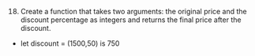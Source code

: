 18. Create a function that takes two arguments: the original price and the discount percentage as integers and returns the final price after the discount.

- let discount = (1500,50) is 750
